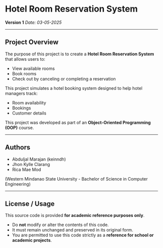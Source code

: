 # Hotel Room Reservation System

**Version 1**
*Date: 03-05-2025*

---

## Project Overview

The purpose of this project is to create a **Hotel Room Reservation System** that allows users to:

* View available rooms
* Book rooms
* Check out by canceling or completing a reservation

This project simulates a hotel booking system designed to help hotel managers track:

* Room availability
* Bookings
* Customer details

This project was developed as part of an **Object-Oriented Programming (OOP)** course.

---

## Authors

* Abduljal Marajan (keinndh)
* Jhon Kylle Clarang
* Rica Mae Mod

(Western Mindanao State University - Bachelor of Science in Computer Engineering)

---

## License / Usage

This source code is provided **for academic reference purposes only**.

* Do **not** modify or alter the contents of this code.
* It must remain unchanged and preserved in its original form.
* You are permitted to use this code strictly as a **reference for school or academic projects**.
